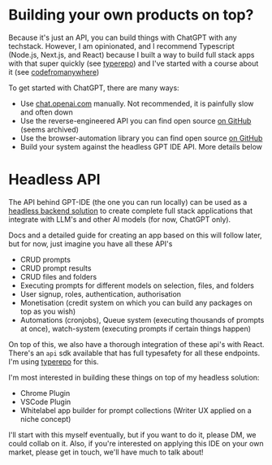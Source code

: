 # Building your own products on top?

Because it's just an API, you can build things with ChatGPT with any techstack. However, I am opinionated, and I recommend Typescript (Node.js, Next.js, and React) because I built a way to build full stack apps with that super quickly (see [typerepo](https://typerepo.com)) and I've started with a course about it (see [codefromanywhere](https://codefromanywhere.com))

To get started with ChatGPT, there are many ways:

- Use [chat.openai.com](https://chat.openai.com/) manually. Not recommended, it is painfully slow and often down
- Use the reverse-engineered API you can find open source [on GitHub](https://github.com/acheong08/ChatGPT) (seems archived)
- Use the browser-automation library you can find open source [on GitHub](https://github.com/transitive-bullshit/chatgpt-api)
- Build your system against the headless GPT IDE API. More details below

# Headless API

The API behind GPT-IDE (the one you can run locally) can be used as a [headless backend solution](https://craftercms.com/blog/2019/12/what-is-a-headless-application-) to create complete full stack applications that integrate with LLM's and other AI models (for now, ChatGPT only).

Docs and a detailed guide for creating an app based on this will follow later, but for now, just imagine you have all these API's

- CRUD prompts
- CRUD prompt results
- CRUD files and folders
- Executing prompts for different models on selection, files, and folders
- User signup, roles, authentication, authorisation
- Monetisation (credit system on which you can build any packages on top as you wish)
- Automations (cronjobs), Queue system (executing thousands of prompts at once), watch-system (executing prompts if certain things happen)

On top of this, we also have a thorough integration of these api's with React. There's an `api` sdk available that has full typesafety for all these endpoints. I'm using [typerepo](https://typerepo.com) for this.

I'm most interested in building these things on top of my headless solution:

- Chrome Plugin
- VSCode Plugin
- Whitelabel app builder for prompt collections (Writer UX applied on a niche concept)

I'll start with this myself eventually, but if you want to do it, please DM, we could collab on it. Also, if you're interested on applying this IDE on your own market, please get in touch, we'll have much to talk about!

